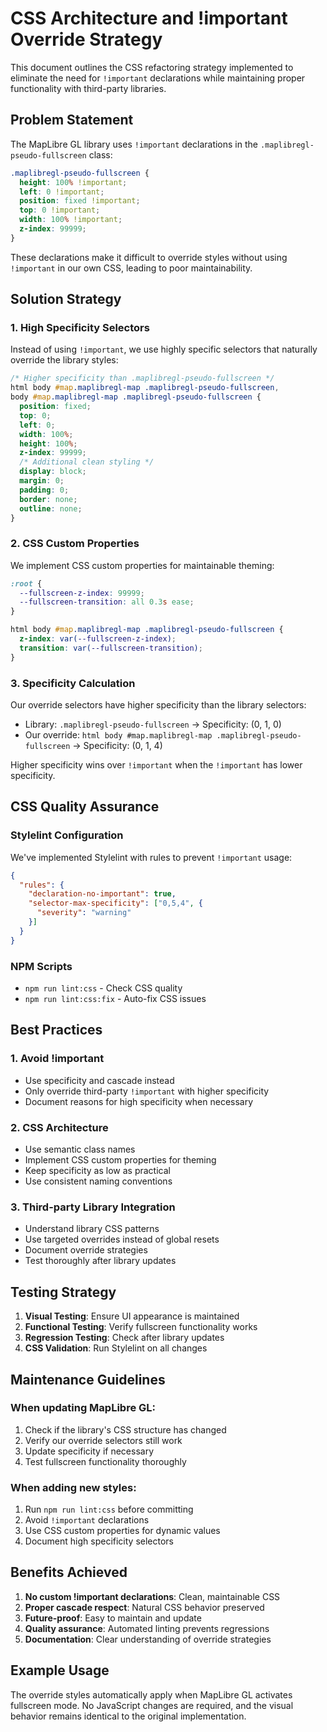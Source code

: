 # CSS Architecture and !important Override Strategy

This document outlines the CSS refactoring strategy implemented to eliminate the need for `!important` declarations while maintaining proper functionality with third-party libraries.

## Problem Statement

The MapLibre GL library uses `!important` declarations in the `.maplibregl-pseudo-fullscreen` class:

```css
.maplibregl-pseudo-fullscreen {
  height: 100% !important;
  left: 0 !important;
  position: fixed !important;
  top: 0 !important;
  width: 100% !important;
  z-index: 99999;
}
```

These declarations make it difficult to override styles without using `!important` in our own CSS, leading to poor maintainability.

## Solution Strategy

### 1. High Specificity Selectors

Instead of using `!important`, we use highly specific selectors that naturally override the library styles:

```css
/* Higher specificity than .maplibregl-pseudo-fullscreen */
html body #map.maplibregl-map .maplibregl-pseudo-fullscreen,
body #map.maplibregl-map .maplibregl-pseudo-fullscreen {
  position: fixed;
  top: 0;
  left: 0;
  width: 100%;
  height: 100%;
  z-index: 99999;
  /* Additional clean styling */
  display: block;
  margin: 0;
  padding: 0;
  border: none;
  outline: none;
}
```

### 2. CSS Custom Properties

We implement CSS custom properties for maintainable theming:

```css
:root {
  --fullscreen-z-index: 99999;
  --fullscreen-transition: all 0.3s ease;
}

html body #map.maplibregl-map .maplibregl-pseudo-fullscreen {
  z-index: var(--fullscreen-z-index);
  transition: var(--fullscreen-transition);
}
```

### 3. Specificity Calculation

Our override selectors have higher specificity than the library selectors:

- Library: `.maplibregl-pseudo-fullscreen` → Specificity: (0, 1, 0)
- Our override: `html body #map.maplibregl-map .maplibregl-pseudo-fullscreen` → Specificity: (0, 1, 4)

Higher specificity wins over `!important` when the `!important` has lower specificity.

## CSS Quality Assurance

### Stylelint Configuration

We've implemented Stylelint with rules to prevent `!important` usage:

```json
{
  "rules": {
    "declaration-no-important": true,
    "selector-max-specificity": ["0,5,4", {
      "severity": "warning"
    }]
  }
}
```

### NPM Scripts

- `npm run lint:css` - Check CSS quality
- `npm run lint:css:fix` - Auto-fix CSS issues

## Best Practices

### 1. Avoid !important
- Use specificity and cascade instead
- Only override third-party `!important` with higher specificity
- Document reasons for high specificity when necessary

### 2. CSS Architecture
- Use semantic class names
- Implement CSS custom properties for theming
- Keep specificity as low as practical
- Use consistent naming conventions

### 3. Third-party Library Integration
- Understand library CSS patterns
- Use targeted overrides instead of global resets
- Document override strategies
- Test thoroughly after library updates

## Testing Strategy

1. **Visual Testing**: Ensure UI appearance is maintained
2. **Functional Testing**: Verify fullscreen functionality works
3. **Regression Testing**: Check after library updates
4. **CSS Validation**: Run Stylelint on all changes

## Maintenance Guidelines

### When updating MapLibre GL:
1. Check if the library's CSS structure has changed
2. Verify our override selectors still work
3. Update specificity if necessary
4. Test fullscreen functionality thoroughly

### When adding new styles:
1. Run `npm run lint:css` before committing
2. Avoid `!important` declarations
3. Use CSS custom properties for dynamic values
4. Document high specificity selectors

## Benefits Achieved

1. **No custom !important declarations**: Clean, maintainable CSS
2. **Proper cascade respect**: Natural CSS behavior preserved
3. **Future-proof**: Easy to maintain and update
4. **Quality assurance**: Automated linting prevents regressions
5. **Documentation**: Clear understanding of override strategies

## Example Usage

The override styles automatically apply when MapLibre GL activates fullscreen mode. No JavaScript changes are required, and the visual behavior remains identical to the original implementation.
